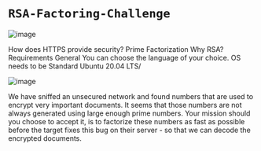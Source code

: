# `RSA-Factoring-Challenge`
![image](https://github.com/Joseph-Chukwudiegwu/RSA-Factoring-Challenge/assets/117829502/e2b4c4a4-4341-491d-ad42-67b59cf6b339)

How does HTTPS provide security?
Prime Factorization
Why RSA?
Requirements
General
You can choose the language of your choice.
OS needs to be Standard Ubuntu 20.04 LTS/

![image](https://github.com/Joseph-Chukwudiegwu/RSA-Factoring-Challenge/assets/117829502/86083a81-53e5-4960-b2aa-08cb19e67f39)


We have sniffed an unsecured network and found numbers that are used to encrypt very important documents. It seems that those numbers are not always generated using large enough prime numbers. Your mission should you choose to accept it, is to factorize these numbers as fast as possible before the target fixes this bug on their server - so that we can decode the encrypted documents.
